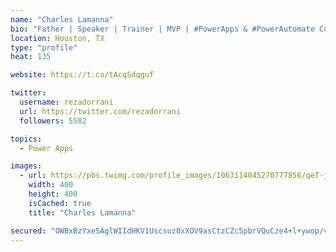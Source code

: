 ```yaml
---
name: "Charles Lamanna"
bio: "Father | Speaker | Trainer | MVP | #PowerApps & #PowerAutomate Community Super User | YouTuber Right-pointing triangle http://youtube.com/c/rezadorrani | Learn - Share - Clockwise rightwards and leftwards open circle arrows"
location: Houston, TX
type: "profile"
heat: 135

website: https://t.co/tAcqSdqguf

twitter:
  username: rezadorrani
  url: https://twitter.com/rezadorrani
  followers: 5582

topics:
  - Power Apps

images:
  - url: https://pbs.twimg.com/profile_images/1063114045270777856/qeT-jpWr_400x400.jpg
    width: 400
    height: 400
    isCached: true
    title: "Charles Lamanna"

secured: "OWBxBzYxe5AglWIIdHKV1Uscsuz0xXOV9asCtzCZc5pbrVQuCze4+l+ywop/vviH2VHc6QGYFh3X1HTuyPlboF0FOZykOsaVFVOIt7o93xcS11vM1hfhJGw1dpOPKupdz35GkcnjWdA+EQy/xGQxGOFmjfvzBCM+QNBv4h4U1Jz+NLIALZ+82WS3x/QqmxqNaP9zuwmnUHA4sbuuun1eEtvoJ7ZILWsHD+dgPWZeRviawcN42A66xI7ld7D5z11PikpyfN1IV5pV5AGjSYG+riuMGcB+3NbBLNqPNTW6MCKrH3AH+vvvmCh4MAOlAQrHa/rUOR7ZBm+yilCcjdT+gd/Cxozs16Wi7TFUZLomZ9YaJe4AJNSowIeIQNa0UJaMyvxrWAkYJDCYS6jaGhW1tva3LhXGYpN/1dJlgNECWoQ=;pJTWxNWj3aJKA+K41D5R8Q=="
---
```


